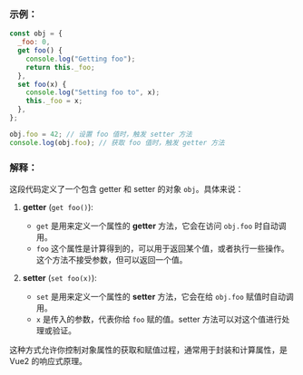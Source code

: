 ### 示例：

```javascript
const obj = {
  _foo: 0,
  get foo() {
    console.log("Getting foo");
    return this._foo;
  },
  set foo(x) {
    console.log("Setting foo to", x);
    this._foo = x;
  },
};

obj.foo = 42; // 设置 foo 值时，触发 setter 方法
console.log(obj.foo); // 获取 foo 值时，触发 getter 方法
```

### 解释：

这段代码定义了一个包含 getter 和 setter 的对象 `obj`。具体来说：

1. **getter** (`get foo()`):

   - `get` 是用来定义一个属性的 **getter** 方法，它会在访问 `obj.foo` 时自动调用。
   - `foo` 这个属性是计算得到的，可以用于返回某个值，或者执行一些操作。这个方法不接受参数，但可以返回一个值。

2. **setter** (`set foo(x)`):
   - `set` 是用来定义一个属性的 **setter** 方法，它会在给 `obj.foo` 赋值时自动调用。
   - `x` 是传入的参数，代表你给 `foo` 赋的值。setter 方法可以对这个值进行处理或验证。

这种方式允许你控制对象属性的获取和赋值过程，通常用于封装和计算属性，是 Vue2 的响应式原理。

